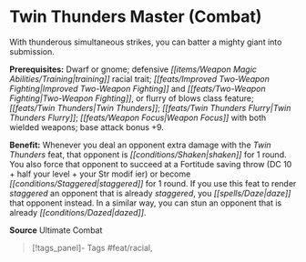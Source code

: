 ﻿---
cssclass: [feats]

---
# Twin Thunders Master (Combat)

With thunderous simultaneous strikes, you can batter a mighty giant into submission.

**Prerequisites:** Dwarf or gnome; defensive _[[items/Weapon Magic Abilities/Training|training]]_ racial trait; _[[feats/Improved Two-Weapon Fighting|Improved Two-Weapon Fighting]]_ and _[[feats/Two-Weapon Fighting|Two-Weapon Fighting]]_, or flurry of blows class feature; _[[feats/Twin Thunders|Twin Thunders]]_; _[[feats/Twin Thunders Flurry|Twin Thunders Flurry]]_; _[[feats/Weapon Focus|Weapon Focus]]_ with both wielded weapons; base attack bonus +9.

**Benefit:** Whenever you deal an opponent extra damage with the _Twin Thunders_ feat, that opponent is _[[conditions/Shaken|shaken]]_ for 1 round. You also force that opponent to succeed at a Fortitude saving throw (DC 10 + half your level + your Str modif ier) or become _[[conditions/Staggered|staggered]]_ for 1 round. If you use this feat to render _staggered_ an opponent that is already _staggered_, you _[[spells/Daze|daze]]_ that opponent instead. In a similar way, you can stun an opponent that is already _[[conditions/Dazed|dazed]]_.

**Source** Ultimate Combat
>[!tags_panel]- Tags
> #feat/racial, 